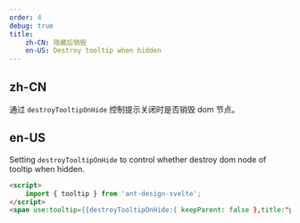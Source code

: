 ```yaml
---
order: 4
debug: true
title:
    zh-CN: 隐藏后销毁
    en-US: Destroy tooltip when hidden
---
```


## zh-CN

通过 `destroyTooltipOnHide` 控制提示关闭时是否销毁 dom 节点。

## en-US

Setting `destroyTooltipOnHide` to control whether destroy dom node of tooltip when hidden.

```html
<script>
    import { tooltip } from 'ant-design-svelte';
</script>
<span use:tooltip={{destroyTooltipOnHide:{ keepParent: false },title:"prompt text"}}>Tooltip will destroy when hidden.</span>
```
